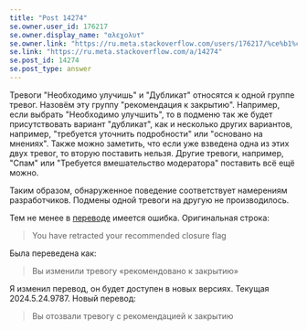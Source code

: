 ```yaml
---
title: "Post 14274"
se.owner.user_id: 176217
se.owner.display_name: "αλεχολυτ"
se.owner.link: "https://ru.meta.stackoverflow.com/users/176217/%ce%b1%ce%bb%ce%b5%cf%87%ce%bf%ce%bb%cf%85%cf%84"
se.link: "https://ru.meta.stackoverflow.com/a/14274"
se.post_id: 14274
se.post_type: answer
---
```

<p>Тревоги &quot;Необходимо улучишь&quot; и &quot;Дубликат&quot; относятся к одной группе тревог. Назовём эту группу &quot;рекомендация к закрытию&quot;. Например, если выбрать &quot;Необходимо улучшить&quot;, то в подменю так же будет присутствовать вариант &quot;дубликат&quot;, как и несколько других вариантов, например, &quot;требуется уточнить подробности&quot; или &quot;основано на мнениях&quot;. Также можно заметить, что если уже взведена  одна из этих двух тревог, то вторую поставить нельзя. Другие тревоги, например, &quot;Спам&quot; или &quot;Требуется вмешательство модератора&quot; поставить всё ещё можно.</p>
<p>Таким образом, обнаруженное поведение соответствует намерениям разработчиков. Подмены одной тревоги на другую не производилось.</p>
<p>Тем не менее в <a href="https://ru.traducir.win/strings/8077" rel="nofollow noreferrer">переводе</a> имеется ошибка. Оригинальная строка:</p>
<blockquote>
<p>You have retracted your recommended closure flag</p>
</blockquote>
<p>Была переведена как:</p>
<blockquote>
<p>Вы изменили тревогу «рекомендовано к закрытию»</p>
</blockquote>
<p>Я изменил перевод, он будет доступен в новых версиях. Текущая 2024.5.24.9787. Новый перевод:</p>
<blockquote>
<p>Вы отозвали тревогу с рекомендацией к закрытию</p>
</blockquote>
